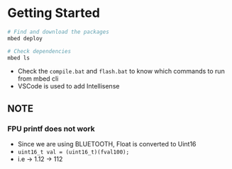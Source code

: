 # Getting Started

```bash
# Find and download the packages
mbed deploy

# Check dependencies
mbed ls
```

- Check the `compile.bat` and `flash.bat` to know which commands to run from mbed cli
- VSCode is used to add Intellisense


## NOTE

### FPU printf does not work

- Since we are using BLUETOOTH, Float is converted to Uint16
- `uint16_t val = (uint16_t)(fval100);`
- i.e -> 1.12 -> 112
